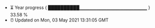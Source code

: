 - ⏳ Year progress { ██████████▁▁▁▁▁▁▁▁▁▁▁▁▁▁▁▁▁▁▁▁ } 33.58 %
- ⏰ Updated on Mon, 03 May 2021 13:31:05 GMT

